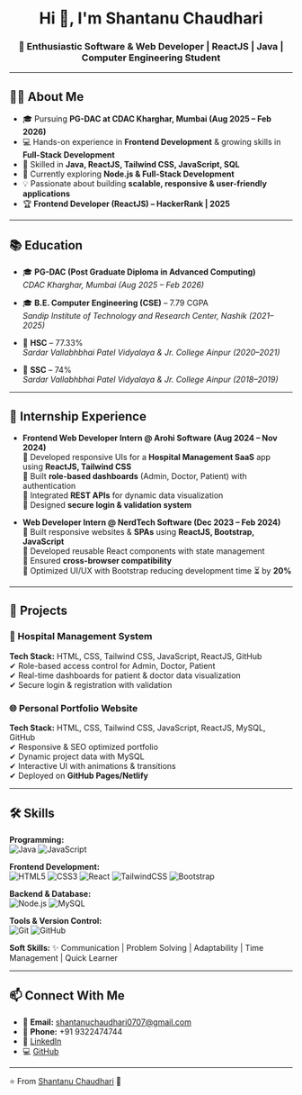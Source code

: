 <h1 align="center">Hi 👋, I'm Shantanu Chaudhari</h1>
<h3 align="center">🚀 Enthusiastic Software & Web Developer | ReactJS | Java | Computer Engineering Student</h3>

---

## 👨‍💻 About Me
- 🎓 Pursuing **PG-DAC at CDAC Kharghar, Mumbai (Aug 2025 – Feb 2026)**
- 💻 Hands-on experience in **Frontend Development** & growing skills in **Full-Stack Development**
- 🔧 Skilled in **Java, ReactJS, Tailwind CSS, JavaScript, SQL**
- 🌱 Currently exploring **Node.js & Full-Stack Development**
- 💡 Passionate about building **scalable, responsive & user-friendly applications**
- 🏆 **Frontend Developer (ReactJS) – HackerRank | 2025**

---

## 📚 Education
- 🎓 **PG-DAC (Post Graduate Diploma in Advanced Computing)**  
  *CDAC Kharghar, Mumbai (Aug 2025 – Feb 2026)*  

- 🎓 **B.E. Computer Engineering (CSE)** – 7.79 CGPA  
  *Sandip Institute of Technology and Research Center, Nashik (2021–2025)*  

- 📖 **HSC** – 77.33%  
  *Sardar Vallabhbhai Patel Vidyalaya & Jr. College Ainpur (2020–2021)*  

- 📘 **SSC** – 74%  
  *Sardar Vallabhbhai Patel Vidyalaya & Jr. College Ainpur (2018–2019)*  

---

## 💼 Internship Experience
- **Frontend Web Developer Intern @ Arohi Software (Aug 2024 – Nov 2024)**  
  🔹 Developed responsive UIs for a **Hospital Management SaaS** app using **ReactJS, Tailwind CSS**  
  🔹 Built **role-based dashboards** (Admin, Doctor, Patient) with authentication  
  🔹 Integrated **REST APIs** for dynamic data visualization  
  🔹 Designed **secure login & validation system**  

- **Web Developer Intern @ NerdTech Software (Dec 2023 – Feb 2024)**  
  🔹 Built responsive websites & **SPAs** using **ReactJS, Bootstrap, JavaScript**  
  🔹 Developed reusable React components with state management  
  🔹 Ensured **cross-browser compatibility**  
  🔹 Optimized UI/UX with Bootstrap reducing development time ⏳ by **20%**  

---

## 🚀 Projects
### 🏥 Hospital Management System  
**Tech Stack:** HTML, CSS, Tailwind CSS, JavaScript, ReactJS, GitHub  
✔ Role-based access control for Admin, Doctor, Patient  
✔ Real-time dashboards for patient & doctor data visualization  
✔ Secure login & registration with validation  

### 🌐 Personal Portfolio Website  
**Tech Stack:** HTML, CSS, Tailwind CSS, JavaScript, ReactJS, MySQL, GitHub  
✔ Responsive & SEO optimized portfolio  
✔ Dynamic project data with MySQL  
✔ Interactive UI with animations & transitions  
✔ Deployed on **GitHub Pages/Netlify**  

---

## 🛠️ Skills

**Programming:**  
![Java](https://img.shields.io/badge/Java-%23ED8B00.svg?style=for-the-badge&logo=openjdk&logoColor=white) 
![JavaScript](https://img.shields.io/badge/JavaScript-%23F7DF1E.svg?style=for-the-badge&logo=javascript&logoColor=black)  

**Frontend Development:**  
![HTML5](https://img.shields.io/badge/HTML5-%23E34F26.svg?style=for-the-badge&logo=html5&logoColor=white) 
![CSS3](https://img.shields.io/badge/CSS3-%231572B6.svg?style=for-the-badge&logo=css3&logoColor=white) 
![React](https://img.shields.io/badge/React-%2361DAFB.svg?style=for-the-badge&logo=react&logoColor=black) 
![TailwindCSS](https://img.shields.io/badge/Tailwind_CSS-%2338B2AC.svg?style=for-the-badge&logo=tailwind-css&logoColor=white) 
![Bootstrap](https://img.shields.io/badge/Bootstrap-%237952B3.svg?style=for-the-badge&logo=bootstrap&logoColor=white)  

**Backend & Database:**  
![Node.js](https://img.shields.io/badge/Node.js-43853D.svg?style=for-the-badge&logo=node.js&logoColor=white) 
![MySQL](https://img.shields.io/badge/MySQL-%2300f.svg?style=for-the-badge&logo=mysql&logoColor=white)  

**Tools & Version Control:**  
![Git](https://img.shields.io/badge/Git-%23F05033.svg?style=for-the-badge&logo=git&logoColor=white) 
![GitHub](https://img.shields.io/badge/GitHub-%23181717.svg?style=for-the-badge&logo=github&logoColor=white)  

**Soft Skills:** ✨ Communication | Problem Solving | Adaptability | Time Management | Quick Learner  

---

## 📫 Connect With Me
- 📧 **Email:** [shantanuchaudhari0707@gmail.com](mailto:shantanuchaudhari0707@gmail.com)  
- 📱 **Phone:** +91 9322474744  
- 💼 [LinkedIn](https://www.linkedin.com/)  
- 💻 [GitHub](https://github.com/)  

---

⭐️ From [Shantanu Chaudhari](https://github.com/YOUR_GITHUB_USERNAME) 🚀
